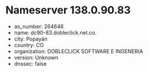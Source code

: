 # Nameserver 138.0.90.83

* as_number: 264646
* name: dc90-83.dobleclick.net.co.
* city: Popayán
* country: CO
* organization: DOBLECLICK SOFTWARE E INGENERIA
* version: Unknown
* dnssec: false

